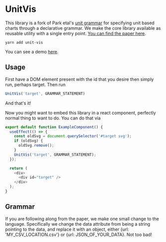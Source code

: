 # UnitVis

This library is a fork of Park etal's [unit grammar](https://github.com/intuinno/unit) for specifying unit based charts through a declarative grammar.
We make the core library available as reusable utility with a single entry point. [You can find the paper here](https://www.microsoft.com/en-us/research/uploads/prod/2019/01/atom.pdf).

```
yarn add unit-vis
```

You can see a demo [here](https://unit-vis.netlify.com/).

## Usage

First have a DOM element present with the id that you desire then simply run, perhaps target. Then run

```js
UnitVis('target', GRAMMAR_STATEMENT)
```
And that's it!

Now you might want to embed this library in a react component, perfectly normal thing to want to do. You can do that via


```js
export default function ExampleComponent() {
  useEffect(() => {
    const oldSvg = document.querySelector('#target svg');
    if (oldSvg) {
      oldSvg.remove();
    }
    UnitVis('target', GRAMMAR_STATEMENT);
  });

  return (
    <div>
      <div id="target" />
    </div>
  );
}
```


## Grammar

If you are following along from the paper, we make one small change to the language. Specifically we change the data attribute from being a string pointing to the data, and replace it with an object, either {url: 'MY_CSV_LOCATION.csv'} or {url: JSON_OF_YOUR_DATA}. Not too bad!
